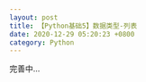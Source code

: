 ```yaml
---
layout: post
title: 【Python基础5】数据类型-列表
date: 2020-12-29 05:20:23 +0800
category: Python 
---
```




完善中...
